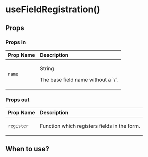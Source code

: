 # useFieldRegistration\(\)



## Props

### Props in

<table>
  <thead>
    <tr>
      <th style="text-align:left">Prop Name</th>
      <th style="text-align:left">Description</th>
    </tr>
  </thead>
  <tbody>
    <tr>
      <td style="text-align:left"><code>name</code>
      </td>
      <td style="text-align:left">
        <p>String</p>
        <p>The base field name without a `/`.</p>
      </td>
    </tr>
  </tbody>
</table>

### Props out

<table>
  <thead>
    <tr>
      <th style="text-align:left">Prop Name</th>
      <th style="text-align:left">Description</th>
    </tr>
  </thead>
  <tbody>
    <tr>
      <td style="text-align:left"><code>register</code>
      </td>
      <td style="text-align:left">
        <p>Function which registers fields in the form.</p>
      </td>
    </tr>
  </tbody>
</table>

## When to use?

